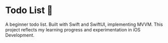 # Todo List 📝

A beginner todo list. Built with Swift and SwiftUI, implementing MVVM. This project reflects my learning progress and experimentation in iOS Development.
